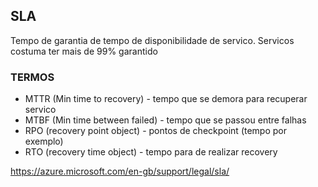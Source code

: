 ## SLA
 Tempo de garantia de tempo de disponibilidade de servico.
  Servicos costuma ter mais de 99% garantido
  ### TERMOS
  - MTTR (Min time to recovery) - tempo que se demora para recuperar servico
  - MTBF (Min time between failed) - tempo que se passou entre falhas
  - RPO (recovery point object) - pontos de checkpoint (tempo por exemplo)
  - RTO (recovery time object) - tempo para de realizar recovery

  https://azure.microsoft.com/en-gb/support/legal/sla/